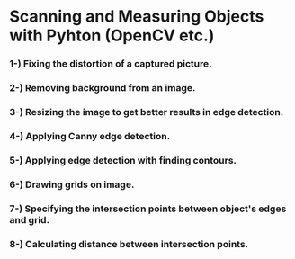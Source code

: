 # Scanning and Measuring Objects with Pyhton (OpenCV etc.)

### 1-) Fixing the distortion of a captured picture.

### 2-) Removing background from an image.

### 3-) Resizing the image to get better results in edge detection.

### 4-) Applying Canny edge detection.

### 5-) Applying edge detection with finding contours. 

### 6-) Drawing grids on image.

### 7-) Specifying the intersection points between object's edges and grid.

### 8-) Calculating distance between intersection points.
